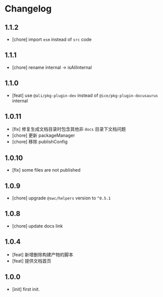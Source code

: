 # Changelog

## 1.1.2

- [chore] import `esm` instead of `src` code

## 1.1.1

- [chore] rename internal -> isAliInternal

## 1.1.0

- [feat] use `@ali/pkg-plugin-dev` instead of `@ice/pkg-plugin-docusaurus` internal

## 1.0.11

- [fix] 修复生成文档目录时包含其他非 `docs` 目录下文档问题
- [chore] 更新 packageManager
- [chore] 移除 publishConfig

## 1.0.10

- [fix] some files are not published

## 1.0.9

- [chore] upgrade `@swc/helpers` version to `^0.5.1`

## 1.0.8

- [chore] update docs link

## 1.0.4

- [feat] 新增删除构建产物的脚本
- [feat] 提供文档首页

## 1.0.0

- [init] first init.

